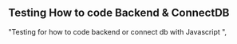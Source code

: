 ## Testing How to code Backend & ConnectDB

"Testing for how to code backend or connect db with Javascript ",
